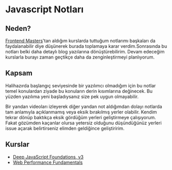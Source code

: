 # **Javascript Notları**

## Neden?

[Frontend Masters](https://frontendmasters.com)'tan aldığım kurslarda tuttuğum notlarımı başkaları da faydalanabilir diye düşünerek burada toplamaya karar verdim.Sonrasında bu notları belki daha detaylı blog yazılarına dönüştürebilirim. Devam edeceğim kurslarla burayı zaman geçtikçe daha da zenginleştirmeyi planlıyorum.

## Kapsam

Halihazırda başlangıç seviyesinde bir yazılımcı olmadığım için bu notlar temel konulardan ziyade bu konuların derin kısımlarına değinecek. Bu yüzden yazılıma yeni başladıysanız size pek uygun olmayabilir.

Bir yandan videoları izleyerek diğer yandan not aldığımdan dolayı notlarda tam anlamıyla açıklanmamış veya eksik bırakılmış yerler olabilir. Kendim tekrar dönüp baktıkça eksik gördüğüm yerleri geliştirmeye çalışıyorum. Fakat gözümden kaçanlar olursa yetersiz olduğunu düşündüğünüz yerleri issue açarak belirtirseniz elimden geldiğince geliştiririm.

## Kurslar

- [Deep JavaScript Foundations, v3](./deep-js-foundations/README.md)
- [Web Performance Fundamentals](./web-performance-fundamentals/README.md)
